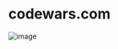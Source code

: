 # codewars.com

![image](https://user-images.githubusercontent.com/96372115/215590359-6a8bea54-fd71-4501-9fd6-a42a02828521.png)

